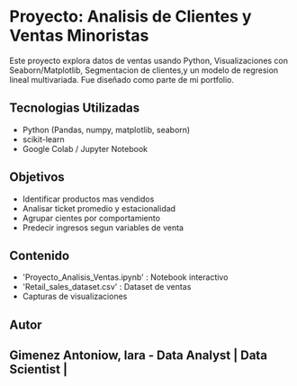 # Proyecto: Analisis de Clientes y Ventas Minoristas 
Este proyecto explora datos de ventas usando Python, Visualizaciones con Seaborn/Matplotlib, Segmentacion de clientes,y un modelo de regresion lineal multivariada. Fue diseñado como parte de mi portfolio.
## Tecnologias Utilizadas
- Python (Pandas, numpy, matplotlib, seaborn)
- scikit-learn
- Google Colab / Jupyter Notebook

## Objetivos
- Identificar productos mas vendidos
- Analisar ticket promedio y estacionalidad
- Agrupar cientes por comportamiento
- Predecir ingresos segun variables de venta

## Contenido
- 'Proyecto_Analisis_Ventas.ipynb' : Notebook interactivo
- 'Retail_sales_dataset.csv' : Dataset de ventas
- Capturas de visualizaciones

## Autor 
## Gimenez Antoniow, Iara - Data Analyst | Data Scientist |
  

